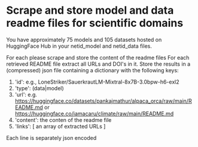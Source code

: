 # Scrape and store model and data readme files for  scientific domains

You have  approximately 75 models and 105 datasets hosted on
HuggingFace Hub in your netid_model and netid_data
files.

For each please scrape and store the content of the readme files
For each retrieved README file extract all URLs and DOI's in it.
Store the results in a (compressed) json file containing a
dictionary with the following keys:

1. 'id': e.g., LoneStriker/SauerkrautLM-Mixtral-8x7B-3.0bpw-h6-exl2
1. 'type': (data|model)
1. 'url':
    e.g. https://huggingface.co/datasets/pankajmathur/alpaca_orca/raw/main/README.md
	or https://huggingface.co/iamacaru/climate/raw/main/README.md
1. 'content': the conten of the readme file
1. 'links': [ an array of extracted URLs ]

Each line is separately json encoded

